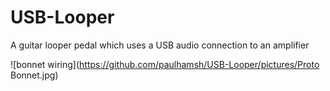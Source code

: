 # USB-Looper
A guitar looper pedal which uses a USB audio connection to an amplifier

![bonnet wiring](https://github.com/paulhamsh/USB-Looper/pictures/Proto Bonnet.jpg)


